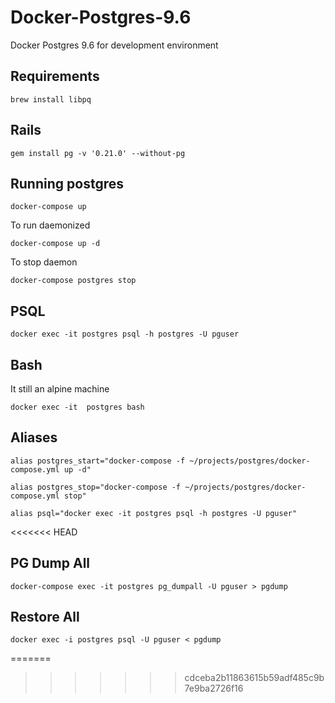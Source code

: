 # Docker-Postgres-9.6
Docker Postgres 9.6 for development environment
## Requirements
```
brew install libpq
```

## Rails
```
gem install pg -v '0.21.0' --without-pg
```

## Running postgres
```
docker-compose up
```

To run daemonized
```
docker-compose up -d
```

To stop daemon
```
docker-compose postgres stop
```

## PSQL
```
docker exec -it postgres psql -h postgres -U pguser
```

## Bash

It still an alpine machine
```
docker exec -it  postgres bash
```

## Aliases
```
alias postgres_start="docker-compose -f ~/projects/postgres/docker-compose.yml up -d"
```

```
alias postgres_stop="docker-compose -f ~/projects/postgres/docker-compose.yml stop"
```

```
alias psql="docker exec -it postgres psql -h postgres -U pguser"
```
<<<<<<< HEAD


## PG Dump All

```
docker-compose exec -it postgres pg_dumpall -U pguser > pgdump
```

## Restore All

```
docker exec -i postgres psql -U pguser < pgdump
```
=======
>>>>>>> cdceba2b11863615b59adf485c9b7e9ba2726f16

